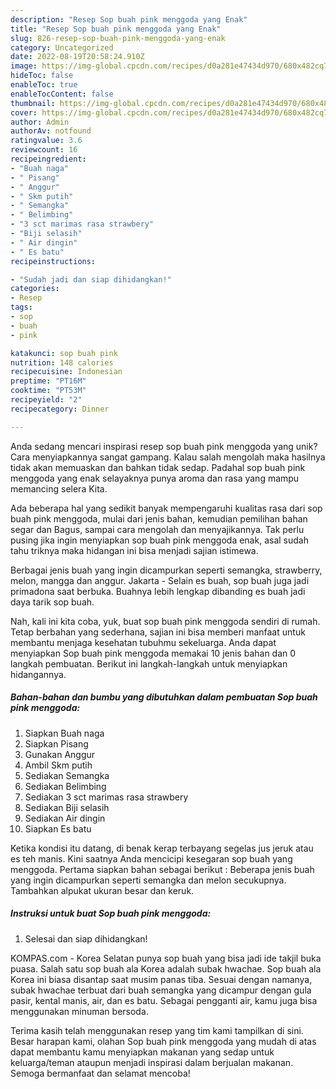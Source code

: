 ```yaml
---
description: "Resep Sop buah pink menggoda yang Enak"
title: "Resep Sop buah pink menggoda yang Enak"
slug: 826-resep-sop-buah-pink-menggoda-yang-enak
category: Uncategorized
date: 2022-08-19T20:58:24.910Z
image: https://img-global.cpcdn.com/recipes/d0a281e47434d970/680x482cq70/sop-buah-pink-menggoda-foto-resep-utama.jpg
hideToc: false
enableToc: true
enableTocContent: false
thumbnail: https://img-global.cpcdn.com/recipes/d0a281e47434d970/680x482cq70/sop-buah-pink-menggoda-foto-resep-utama.jpg
cover: https://img-global.cpcdn.com/recipes/d0a281e47434d970/680x482cq70/sop-buah-pink-menggoda-foto-resep-utama.jpg
author: Admin
authorAv: notfound
ratingvalue: 3.6
reviewcount: 16
recipeingredient:
- "Buah naga"
- " Pisang"
- " Anggur"
- " Skm putih"
- " Semangka"
- " Belimbing"
- "3 sct marimas rasa strawbery"
- "Biji selasih"
- " Air dingin"
- " Es batu"
recipeinstructions:

- "Sudah jadi dan siap dihidangkan!"
categories:
- Resep
tags:
- sop
- buah
- pink

katakunci: sop buah pink 
nutrition: 148 calories
recipecuisine: Indonesian
preptime: "PT16M"
cooktime: "PT53M"
recipeyield: "2"
recipecategory: Dinner

---
```





Anda sedang mencari inspirasi resep sop buah pink menggoda yang unik? Cara menyiapkannya sangat gampang. Kalau salah mengolah maka hasilnya tidak akan memuaskan dan bahkan tidak sedap. Padahal sop buah pink menggoda yang enak selayaknya punya aroma dan rasa yang mampu memancing selera Kita.





Ada beberapa hal yang sedikit banyak mempengaruhi kualitas rasa dari sop buah pink menggoda, mulai dari jenis bahan, kemudian pemilihan bahan segar dan Bagus, sampai cara mengolah dan menyajikannya. Tak perlu pusing jika ingin menyiapkan sop buah pink menggoda enak,      asal sudah tahu triknya maka hidangan ini bisa menjadi sajian istimewa.














Berbagai jenis buah yang ingin dicampurkan seperti semangka, strawberry, melon, mangga dan anggur. Jakarta - Selain es buah, sop buah juga jadi primadona saat berbuka. Buahnya lebih lengkap dibanding es buah jadi daya tarik sop buah.






Nah, kali ini kita coba, yuk, buat sop buah pink menggoda sendiri di rumah. Tetap berbahan yang sederhana, sajian ini bisa memberi manfaat untuk membantu menjaga kesehatan tubuhmu sekeluarga. Anda dapat menyiapkan Sop buah pink menggoda memakai 10 jenis bahan dan 0 langkah pembuatan. Berikut ini langkah-langkah untuk menyiapkan hidangannya.

<!--inarticleads1-->

##### Bahan-bahan dan bumbu yang dibutuhkan dalam pembuatan Sop buah pink menggoda:

1. Siapkan Buah naga
1. Siapkan  Pisang
1. Gunakan  Anggur
1. Ambil  Skm putih
1. Sediakan  Semangka
1. Sediakan  Belimbing
1. Sediakan 3 sct marimas rasa strawbery
1. Sediakan Biji selasih
1. Sediakan  Air dingin
1. Siapkan  Es batu


Ketika kondisi itu datang, di benak kerap terbayang segelas jus jeruk atau es teh manis. Kini saatnya Anda mencicipi kesegaran sop buah yang menggoda. Pertama siapkan bahan sebagai berikut : Beberapa jenis buah yang ingin dicampurkan seperti semangka dan melon secukupnya. Tambahkan alpukat ukuran besar dan keruk. 

<!--inarticleads2-->

##### Instruksi untuk buat Sop buah pink menggoda:


1. Selesai dan siap dihidangkan!

KOMPAS.com - Korea Selatan punya sop buah yang bisa jadi ide takjil buka puasa. Salah satu sop buah ala Korea adalah subak hwachae. Sop buah ala Korea ini biasa disantap saat musim panas tiba. Sesuai dengan namanya, subak hwachae terbuat dari buah semangka yang dicampur dengan gula pasir, kental manis, air, dan es batu. Sebagai pengganti air, kamu juga bisa menggunakan minuman bersoda. 

Terima kasih telah menggunakan resep yang tim kami tampilkan di sini. Besar harapan kami, olahan Sop buah pink menggoda yang mudah di atas dapat membantu kamu menyiapkan makanan yang sedap untuk keluarga/teman ataupun menjadi inspirasi dalam berjualan makanan. Semoga bermanfaat dan selamat mencoba!

